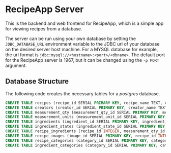 # RecipeApp Server
This is the backend and web frontend for RecipeApp, which is a simple app for viewing recipes from a database.

The server can be run using your own database by setting the <code>JDBC\_DATABASE\_URL</code> environment variable to the JDBC url of your database on the desired server host machine. For a MYSQL database for example, the url format is <code>jdbc:mysql://&lt;hostname&gt;:&lt;port&gt;/&lt;dbname&gt;</code>. The default port for the RecipeApp server is 1967, but it can be changed using the <code>-p PORT</code> argument.

## Database Structure
The following code creates the necessary tables for a *postgres* database.
```sql
CREATE TABLE recipes (recipe_id SERIAL PRIMARY KEY, recipe_name TEXT, creator_id INTEGER, recipe_description TEXT, recipe_directions TEXT, prep_time INTEGER, cook_time INTEGER, servings INTEGER, category_id INTEGER, recipe_url TEXT);
CREATE TABLE creators (creator_id SERIAL PRIMARY KEY, creator_name TEXT);
CREATE TABLE measurement_qty (measurement_qty_id SERIAL PRIMARY KEY, measurement_qty_name TEXT);
CREATE TABLE measurement_units (measurement_unit_id SERIAL PRIMARY KEY, measurement_unit_name TEXT);
CREATE TABLE ingredients (ingredient_id SERIAL PRIMARY KEY, ingredient_name TEXT);
CREATE TABLE ingredient_states (ingredient_state_id SERIAL PRIMARY KEY, ingredient_state_name TEXT);
CREATE TABLE recipe_ingredients (recipe_id INTEGER, measurement_qty_id INTEGER, measurement_unit_id INGEGER, ingredient_id INTEGER, ingredient_state_id INTEGER, category_id INTEGER);
CREATE TABLE recipe_images (image_id SERIAL PRIMARY KEY, recipe_id INTEGER, image_hash TEXT);
CREATE TABLE recipe_categories (category_id SERIAL PRIMARY KEY, category_parent_id INTEGER, category_name TEXT);
CREATE TABLE ingredient_categories (category_id SERIAL PRIMARY KEY, category_name TEXT);
```
